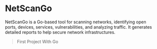 # NetScanGo
NetScanGo is a Go-based tool for scanning networks, identifying open ports, devices, services, vulnerabilities, and analyzing traffic. It generates detailed reports to help secure network infrastructures.

> First Project With Go
